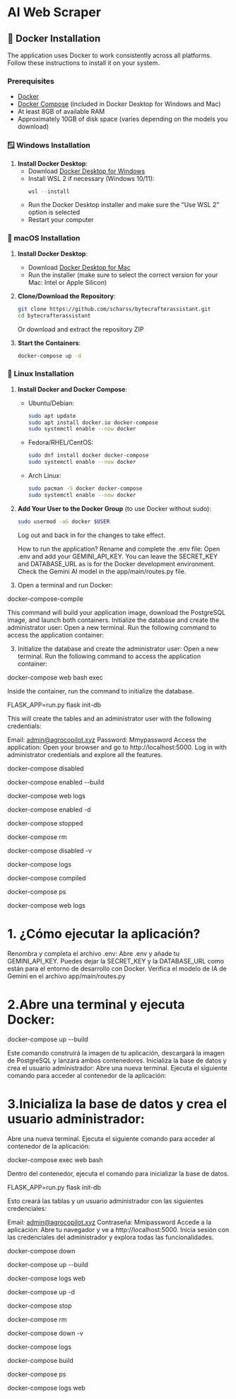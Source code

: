 # AI Web Scraper
## 🐳 Docker Installation

The application uses Docker to work consistently across all platforms. Follow these instructions to install it on your system.

### Prerequisites

- [Docker](https://www.docker.com/products/docker-desktop/)
- [Docker Compose](https://docs.docker.com/compose/install/) (included in Docker Desktop for Windows and Mac)
- At least 8GB of available RAM
- Approximately 10GB of disk space (varies depending on the models you download)

### 🪟 Windows Installation

1. **Install Docker Desktop**:
   - Download [Docker Desktop for Windows](https://www.docker.com/products/docker-desktop/)
   - Install WSL 2 if necessary (Windows 10/11):
     ```powershell
     wsl --install
     ```
   - Run the Docker Desktop installer and make sure the "Use WSL 2" option is selected
   - Restart your computer
### 🍎 macOS Installation

1. **Install Docker Desktop**:
   - Download [Docker Desktop for Mac](https://www.docker.com/products/docker-desktop/)
   - Run the installer (make sure to select the correct version for your Mac: Intel or Apple Silicon)

2. **Clone/Download the Repository**:
   ```bash
   git clone https://github.com/scharss/bytecrafterassistant.git
   cd bytecrafterassistant
   ```
   Or download and extract the repository ZIP

3. **Start the Containers**:
   ```bash
   docker-compose up -d
   ```
### 🐧 Linux Installation

1. **Install Docker and Docker Compose**:
   - Ubuntu/Debian:
     ```bash
     sudo apt update
     sudo apt install docker.io docker-compose
     sudo systemctl enable --now docker
     ```
   - Fedora/RHEL/CentOS:
     ```bash
     sudo dnf install docker docker-compose
     sudo systemctl enable --now docker
     ```
   - Arch Linux:
     ```bash
     sudo pacman -S docker docker-compose
     sudo systemctl enable --now docker
     ```

2. **Add Your User to the Docker Group** (to use Docker without sudo):
   ```bash
   sudo usermod -aG docker $USER
   ```
   Log out and back in for the changes to take effect.



   How to run the application?
Rename and complete the .env file:
Open .env and add your GEMINI_API_KEY. You can leave the SECRET_KEY and DATABASE_URL as is for the Docker development environment.
Check the Gemini AI model in the app/main/routes.py file.

2. Open a terminal and run Docker:

docker-compose-compile

This command will build your application image, download the PostgreSQL image, and launch both containers.
Initialize the database and create the administrator user:
Open a new terminal.
Run the following command to access the application container:

3. Initialize the database and create the administrator user:
Open a new terminal.
Run the following command to access the application container:

docker-compose web bash exec

Inside the container, run the command to initialize the database.

FLASK_APP=run.py flask init-db

This will create the tables and an administrator user with the following credentials:

Email: admin@agrocopilot.xyz
Password: Mmypassword
Access the application:
Open your browser and go to http://localhost:5000.
Log in with administrator credentials and explore all the features.

docker-compose disabled

docker-compose enabled --build

docker-compose web logs

docker-compose enabled -d

docker-compose stopped

docker-compose rm

docker-compose disabled -v

docker-compose logs

docker-compose compiled

docker-compose ps

docker-compose web logs


# 1. ¿Cómo ejecutar la aplicación?
Renombra y completa el archivo .env:
Abre .env y añade tu GEMINI_API_KEY. Puedes dejar la SECRET_KEY y la DATABASE_URL como están para el entorno de desarrollo con Docker.
Verifica el modelo de IA de Gemini en el archivo app/main/routes.py

# 2.Abre una terminal y ejecuta Docker:

  docker-compose up --build

Este comando construirá la imagen de tu aplicación, descargará la imagen de PostgreSQL y lanzará ambos contenedores.
Inicializa la base de datos y crea el usuario administrador:
Abre una nueva terminal.
Ejecuta el siguiente comando para acceder al contenedor de la aplicación:


# 3.Inicializa la base de datos y crea el usuario administrador:
Abre una nueva terminal.
Ejecuta el siguiente comando para acceder al contenedor de la aplicación:

docker-compose exec web bash

Dentro del contenedor, ejecuta el comando para inicializar la base de datos.

FLASK_APP=run.py flask init-db


Esto creará las tablas y un usuario administrador con las siguientes credenciales:

Email: admin@agrocopilot.xyz
Contraseña: Mmipassword
Accede a la aplicación:
Abre tu navegador y ve a http://localhost:5000.
Inicia sesión con las credenciales del administrador y explora todas las funcionalidades.

docker-compose down

docker-compose up --build

docker-compose logs web





docker-compose up -d

docker-compose stop

docker-compose rm

docker-compose down -v

docker-compose logs

docker-compose build

docker-compose ps

docker-compose logs web
